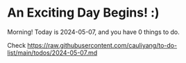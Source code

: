 # An Exciting Day Begins! :)

Morning! Today is 2024-05-07, and you have 0 things to do.

Check https://raw.githubusercontent.com/cauliyang/to-do-list/main/todos/2024-05-07.md